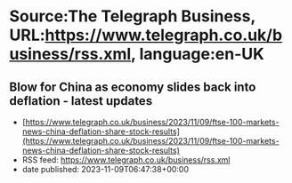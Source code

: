 # Source:The Telegraph Business, URL:https://www.telegraph.co.uk/business/rss.xml, language:en-UK

## Blow for China as economy slides back into deflation - latest updates
 - [https://www.telegraph.co.uk/business/2023/11/09/ftse-100-markets-news-china-deflation-share-stock-results](https://www.telegraph.co.uk/business/2023/11/09/ftse-100-markets-news-china-deflation-share-stock-results)
 - RSS feed: https://www.telegraph.co.uk/business/rss.xml
 - date published: 2023-11-09T06:47:38+00:00



